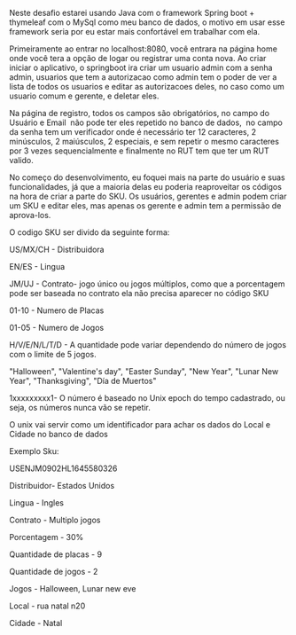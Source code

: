 Neste desafio estarei usando Java com o framework Spring boot + thymeleaf com o MySql como meu banco de dados, o motivo em usar esse framework seria por eu estar mais confortável em trabalhar com ela. 

Primeiramente ao entrar no localhost:8080, você entrara na página home onde você tera a opção de logar ou registrar uma conta nova. Ao criar iniciar o aplicativo, o springboot ira criar um usuario admin com a senha admin, usuarios que tem a autorizacao como admin tem o poder de ver a lista de todos os usuarios e editar as autorizacoes deles, no caso como um usuario comum e gerente, e deletar eles.

Na página de registro, todos os campos são obrigatórios, no campo do Usuário e Email  não pode ter eles repetido no banco de dados,  no campo da senha tem um verificador onde é necessário ter 12 caracteres, 2 minúsculos, 2 maiúsculos, 2 especiais, e sem repetir o mesmo caracteres por 3 vezes sequencialmente e finalmente no RUT tem que ter um RUT valido.

No começo do desenvolvimento, eu foquei mais na parte do usuário e suas funcionalidades, já que a maioria delas eu poderia reaproveitar os códigos na hora de criar a parte do SKU. Os usuários, gerentes e admin podem criar um SKU e editar eles, mas apenas os gerente e admin tem a permissão de aprova-los.

O codigo SKU ser divido da seguinte forma:

US/MX/CH - Distribuidora

EN/ES - Lingua

JM/UJ - Contrato- jogo único ou jogos múltiplos, como que a porcentagem pode ser baseada no contrato ela não precisa aparecer no código SKU

01-10 - Numero de Placas

01-05 - Numero de Jogos

H/V/E/N/L/T/D - A quantidade pode variar dependendo do número de jogos com o limite de 5 jogos.

"Halloween", "Valentine's day", "Easter Sunday", "New Year", "Lunar New Year", "Thanksgiving", "Día de Muertos"

1xxxxxxxxx1- O número é baseado no Unix epoch do tempo cadastrado, ou seja, os números nunca vão se repetir.

O unix vai servir como um identificador para achar os dados do Local e Cidade no banco de dados


Exemplo Sku:

USENJM0902HL1645580326

Distribuidor- Estados Unidos

Lingua - Ingles

Contrato - Multiplo jogos

Porcentagem - 30%

Quantidade de placas - 9

Quantidade de jogos - 2

Jogos -  Halloween, Lunar new eve

Local - rua natal n20

Cidade - Natal
